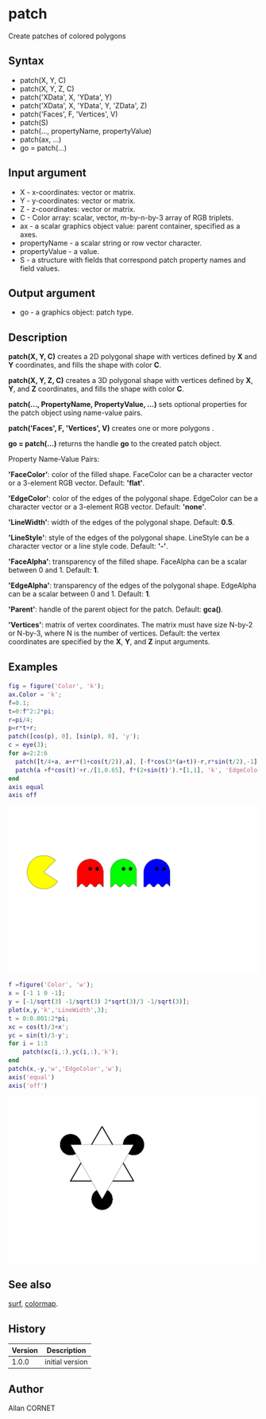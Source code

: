 # patch

Create patches of colored polygons

## Syntax

- patch(X, Y, C)
- patch(X, Y, Z, C)
- patch('XData', X, 'YData', Y)
- patch('XData', X, 'YData', Y, 'ZData', Z)
- patch('Faces', F, 'Vertices', V)
- patch(S)
- patch(..., propertyName, propertyValue)
- patch(ax, ...)
- go = patch(...)

## Input argument

- X - x-coordinates: vector or matrix.
- Y - y-coordinates: vector or matrix.
- Z - z-coordinates: vector or matrix.
- C - Color array: scalar, vector, m-by-n-by-3 array of RGB triplets.
- ax - a scalar graphics object value: parent container, specified as a axes.
- propertyName - a scalar string or row vector character.
- propertyValue - a value.
- S - a structure with fields that correspond patch property names and field values.

## Output argument

- go - a graphics object: patch type.

## Description

  <p><b>patch(X, Y, C)</b> creates a 2D polygonal shape with vertices defined by <b>X</b> and <b>Y</b> coordinates, and fills the shape with color <b>C</b>.</p>
  <p><b>patch(X, Y, Z, C)</b> creates a 3D polygonal shape with vertices defined by <b>X</b>, <b>Y</b>, and <b>Z</b> coordinates, and fills the shape with color <b>C</b>.</p>
  <p><b>patch(..., PropertyName, PropertyValue, ...)</b> sets optional properties for the patch object using name-value pairs.</p>
  <p><b>patch('Faces', F, 'Vertices', V)</b> creates one or more polygons .</p>
  <p><b>go = patch(...)</b> returns the handle <b>go</b> to the created patch object.</p>
  <p>Property Name-Value Pairs:</p>
  <p/>
  <p><b>'FaceColor'</b>: color of the filled shape. FaceColor can be a character vector or a 3-element RGB vector. Default: <b>'flat'</b>.</p>
  <p><b>'EdgeColor'</b>: color of the edges of the polygonal shape. EdgeColor can be a character vector or a 3-element RGB vector. Default: <b>'none'</b>.</p>
  <p><b>'LineWidth'</b>: width of the edges of the polygonal shape. Default: <b>0.5</b>.</p>
  <p><b>'LineStyle'</b>: style of the edges of the polygonal shape. LineStyle can be a character vector or a line style code. Default: <b>'-'</b>.</p>
  <p><b>'FaceAlpha'</b>: transparency of the filled shape. FaceAlpha can be a scalar between 0 and 1. Default: <b>1</b>.</p>
  <p><b>'EdgeAlpha'</b>: transparency of the edges of the polygonal shape. EdgeAlpha can be a scalar between 0 and 1. Default: <b>1</b>.</p>
  <p><b>'Parent'</b>: handle of the parent object for the patch. Default: <b>gca()</b>.</p>
  <p><b>'Vertices'</b>: matrix of vertex coordinates. The matrix must have size N-by-2 or N-by-3, where N is the number of vertices. Default: the vertex coordinates are specified by the <b>X</b>, <b>Y</b>, and <b>Z</b> input arguments.</p>

## Examples

```matlab
fig = figure('Color', 'k');
ax.Color = 'k';
f=0.1;
t=0:f^2:2*pi;
r=pi/4;
p=r*t+r;
patch([cos(p), 0], [sin(p), 0], 'y');
c = eye(3);
for a=2:2:6
  patch([t/4+a, a+r*(1+cos(t/2)),a], [-f*cos(3*(a+t))-r,r*sin(t/2),-1], c(a/2,:));
  patch(a +f*cos(t)'+r./[1,0.65], f*(2+sin(t)').*[1,1], 'k', 'EdgeColor', 'w', 'LineWidth', pi)
end
axis equal
axis off
```

<img src="patch_1_57E1B5A6.svg" align="middle"/>

```matlab
f =figure('Color', 'w');
x = [-1 1 0 -1];
y = [-1/sqrt(3) -1/sqrt(3) 2*sqrt(3)/3 -1/sqrt(3)];
plot(x,y,'k','LineWidth',3);
t = 0:0.001:2*pi;
xc = cos(t)/3+x';
yc = sin(t)/3-y';
for i = 1:3
    patch(xc(i,:),yc(i,:),'k');
end
patch(x,-y,'w','EdgeColor','w');
axis('equal')
axis('off')
```

<img src="patch_2_242108D8.svg" align="middle"/>

## See also

[surf](surf.md), [colormap](colormap.md).

## History

| Version | Description     |
| ------- | --------------- |
| 1.0.0   | initial version |

## Author

Allan CORNET

